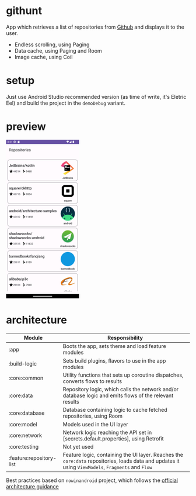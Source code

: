 # githunt

App which retrieves a list of repositories from [Github](https://api.github.com/search/repositories/) and displays it to the user.

* Endless scrolling, using Paging
* Data cache, using Paging and Room
* Image cache, using Coil 

# setup

Just use Android Studio recommended version (as time of write, it's Eletric Eel) and build the
project in the `demoDebug` variant.

# preview

<img src="preview/preview.png" width="200">

# architecture

| Module                   | Responsibility                                                                                                                                     |
|--------------------------|----------------------------------------------------------------------------------------------------------------------------------------------------|
| :app                     | Boots the app, sets theme and load feature modules                                                                                                 |
| :build-logic             | Sets build plugins, flavors to use in the app modules                                                                                              |
| :core:common             | Utility functions that sets up coroutine dispatches, converts flows to results                                                                     |
| :core:data               | Repository logic, which calls the network and/or database logic and emits flows of the relevant results                                            |
| :core:database           | Database containing logic to cache fetched repositories, using Room                                                                                |
| :core:model              | Models used in the UI layer                                                                                                                        |
| :core:network            | Network logic reaching the API set in [secrets.default.properties], using Retrofit                                                                 |
| :core:testing            | Not yet used                                                                                                                                       |  
| :feature:repository-list | Feature logic, containing the UI layer. Reaches the `core:data` repositories, loads data and updates it using `ViewModels`, `Fragments` and `Flow` |  

Best practices based on `nowinandroid` project, which follows
the [official architecture guidance](https://developer.android.com/topic/architecture)
